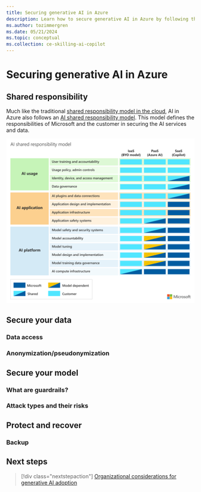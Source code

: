 ```yaml
---
title: Securing generative AI in Azure
description: Learn how to secure generative AI in Azure by following the shared responsibility model, securing your data and models, and protecting and recovering your data.
ms.author: tozimmergren
ms.date: 05/21/2024
ms.topic: conceptual
ms.collection: ce-skilling-ai-copilot
---
```


# Securing generative AI in Azure

## Shared responsibility

Much like the traditional [shared responsibility model in the cloud](/azure/security/fundamentals/shared-responsibility), AI in Azure also follows an [AI shared responsibility model](/azure/security/fundamentals/shared-responsibility-ai). This model defines the responsibilities of Microsoft and the customer in securing the AI services and data.

![A diagram showing the shared responsibility model for AI in Azure.](./media/ai-shared-responsibility.svg)

## Secure your data

### Data access

### Anonymization/pseudonymization

## Secure your model

### What are guardrails?

### Attack types and their risks

## Protect and recover

### Backup

## Next steps

> [!div class="nextstepaction"]
> [Organizational considerations for generative AI adoption](./organize.md)
